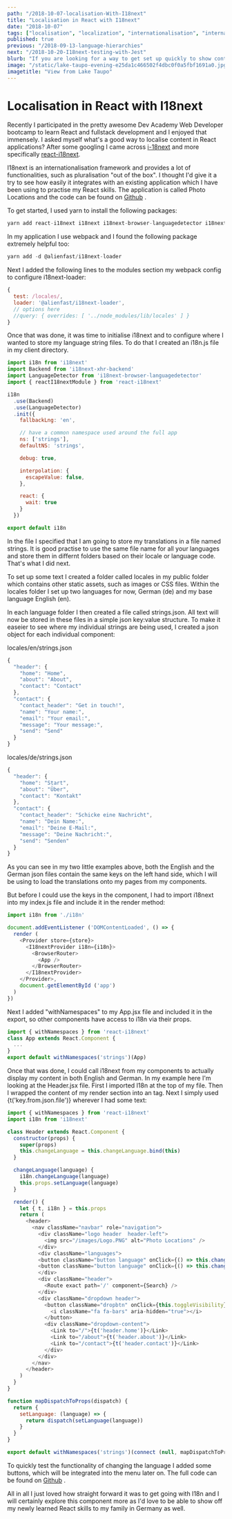 ```yaml
---
path: "/2018-10-07-localisation-With-I18next"
title: "Localisation in React with I18next"
date: "2018-10-07"
tags: ["localisation", "localization", "internationalisation", "internationalization", "translation", "i18next", "react-i18next", "strings"]
published: true
previous: "/2018-09-13-language-hierarchies"
next: "/2018-10-20-I18next-testing-with-Jest"
blurb: "If you are looking for a way to get set up quickly to show content in more than one language in React, you might like i18next, a great internationalisation framework for JavaScript."
image: "/static/lake-taupo-evening-e25da1c466502f4dbc0f0a5fbf1691a0.jpg"
imagetitle: "View from Lake Taupo"
---
```


# Localisation in React with I18next

Recently I participated in the pretty awesome Dev Academy Web Developer bootcamp to learn React and fullstack development and I enjoyed that immensely. I asked myself what's a good way to localise content in React applications? After some googling I came across [i-18next](https://www.i18next.com/ "i18next documentation") and more specifically [react-i18next](https://github.com/i18next/react-i18next "react-i18next documentation").

I18next is an internationalisation framework and provides a lot of functionalities, such as pluralisation "out of the box". I thought I'd give it a try to see how easily it integrates with an existing application which I have been using to practise my React skills. The application is called Photo Locations and the code can be found on [Github](https://github.com/cornelia-schulz/photolocations "Photo Locations on Github") .

To get started, I used yarn to install the following packages:

```javascript
yarn add react-i18next i18next i18next-browser-languagedetector i18next-xhr-backend
```

In my application I use webpack and I found the following package extremely helpful too:

```javascript
yarn add -d @alienfast/i18next-loader
```

Next I added the following lines to the modules section my webpack config to configure i18next-loader:

```javascript
{
  test: /locales/,
  loader: '@alienfast/i18next-loader',
  // options here
  //query: { overrides: [ '../node_modules/lib/locales' ] }
}
```

Once that was done, it was time to initialise i18next and to configure where I wanted to store my language string files. To do that I created an i18n.js file in my client directory.

```javascript
import i18n from 'i18next'
import Backend from 'i18next-xhr-backend'
import LanguageDetector from 'i18next-browser-languagedetector'
import { reactI18nextModule } from 'react-i18next'

i18n
  .use(Backend)
  .use(LanguageDetector)
  .init({
    fallbackLng: 'en',

    // have a common namespace used around the full app
    ns: ['strings'],
    defaultNS: 'strings',

    debug: true,

    interpolation: {
      escapeValue: false,
    },

    react: {
      wait: true
    }
  })

export default i18n

```

In the file I specified that I am going to store my translations in a file named strings. It is good practise to use the same file name for all your languages and store them in differnt folders based on their locale or language code. That's what I did next.

To set up some text I created a folder called locales in my public folder which contains other static assets, such as images or CSS files. Within the locales folder I set up two languages for now, German (de) and my base language English (en).

In each language folder I then created a file called strings.json. All text will now be stored in these files in a simple json key:value structure. To make it easeier to see where my individual strings are being used, I created a json object for each individual component:

locales/en/strings.json

```javascript
{
  "header": {
    "home": "Home",
    "about": "About",
    "contact": "Contact"
  },
  "contact": {
    "contact_header": "Get in touch!",
    "name": "Your name:",
    "email": "Your email:",
    "message": "Your message:",
    "send": "Send"
  }
}

```

locales/de/strings.json

```javascript
{
  "header": {
    "home": "Start",
    "about": "Über",
    "contact": "Kontakt"
  },
  "contact": {
    "contact_header": "Schicke eine Nachricht",
    "name": "Dein Name:",
    "email": "Deine E-Mail:",
    "message": "Deine Nachricht:",
    "send": "Senden"
  }
}
```

As you can see in my two little examples above, both the English and the German json files contain the same keys on the left hand side, which I will be using to load the translations onto my pages from my components.

But before I could use the keys in the component, I had to import i18next into my index.js file and include it in the render method:

```javascript
import i18n from './i18n'

document.addEventListener ('DOMContentLoaded', () => {
  render (
    <Provider store={store}>
      <I18nextProvider i18n={i18n}>
        <BrowserRouter>
          <App />
        </BrowserRouter>
      </I18nextProvider>
    </Provider>,
    document.getElementById ('app')
  )
})
```

Next I added "withNamespaces" to my App.jsx file and included it in the export, so other components have access to i18n via their props.

```javascript
import { withNamespaces } from 'react-i18next'
class App extends React.Component {
  ...
}
export default withNamespaces('strings')(App)
```

Once that was done, I could call i18next from my components to actually display my content in both English and German. In my example here I'm looking at the Header.jsx file. First I imported I18n at the top of my file. Then I wrapped the content of my render section into an <I18> tag. Next I simply used {t('key.from.json.file')} wherever I had some text:

```javascript
import { withNamespaces } from 'react-i18next'
import i18n from 'i18next'

class Header extends React.Component {
  constructor(props) {
    super(props)
    this.changeLanguage = this.changeLanguage.bind(this)
  }

  changeLanguage(language) {
    i18n.changeLanguage(language)
    this.props.setLanguage(language)
  }

  render() {
    let { t, i18n } = this.props
    return (
      <header>
        <nav className="navbar" role="navigation">
          <div className="logo header  header-left">
            <img src="/images/Logo.PNG" alt="Photo Locations" />
          </div>
          <div className="languages">
          <button className="button language" onClick={() => this.changeLanguage('de')}>{t('languages.de')}</button>
          <button className="button language" onClick={() => this.changeLanguage('en')}>{t('languages.en')}</button>
          </div>
          <div className="header">
            <Route exact path='/' component={Search} />
          </div>
          <div className="dropdown header">
            <button className="dropbtn" onClick={this.toggleVisibility}>
              <i className="fa fa-bars" aria-hidden="true"></i>
            </button>
            <div className="dropdown-content">
              <Link to="/">{t('header.home')}</Link>
              <Link to="/about">{t('header.about')}</Link>
              <Link to="/contact">{t('header.contact')}</Link>
            </div>
          </div>
        </nav>
      </header>
    )
  }
}

function mapDispatchToProps(dispatch) {
  return {
    setLanguage: (language) => {
      return dispatch(setLanguage(language))
    }
  }
}

export default withNamespaces('strings')(connect (null, mapDispatchToProps)(Header))
```

To quickly test the functionality of changing the language I added some buttons, which will be integrated into the menu later on. The full code can be found on [Github](https://github.com/cornelia-schulz/photolocations "Photo Locations on Github") .

All in all I just loved how straight forward it was to get going with I18n and I will certainly explore this component more as I'd love to be able to show off my newly learned React skills to my family in Germany as well.